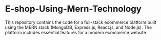 # E-shop-Using-Mern-Technology
This repository contains the code for a full-stack ecommerce platform built using the MERN stack (MongoDB, Express.js, React.js, and Node.js). The platform includes essential features for a modern ecommerce website
